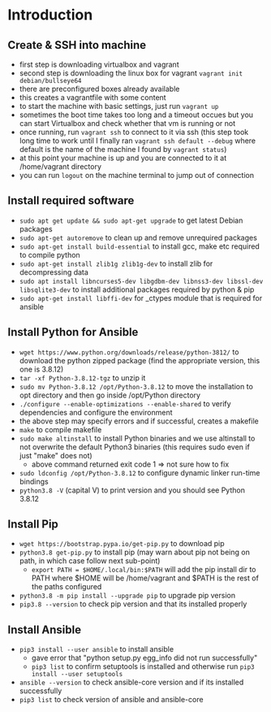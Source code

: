 # Introduction

## Create & SSH into machine

- first step is downloading virtualbox and vagrant
- second step is downloading the linux box for vagrant ``` vagrant init debian/bullseye64 ```
- there are preconfigured boxes already available
- this creates a vagrantfile with some content
- to start the machine with basic settings, just run ```vagrant up```
- sometimes the boot time takes too long and a timeout occues but you can start Virtualbox and check whether that vm is running or not
- once running, run ```vagrant ssh``` to connect to it via ssh (this step took long time to work until I finally ran ```vagrant ssh default --debug``` where default is the name of the machine I found by ```vagrant status```)
- at this point your machine is up and you are connected to it at /home/vagrant directory
- you can run ```logout``` on the machine terminal to jump out of connection

## Install required software

- ```sudo apt get update && sudo apt-get upgrade``` to get latest Debian packages
- ```sudo apt-get autoremove``` to clean up and remove unrequired packages
- ```sudo apt-get install build-essential``` to install gcc, make etc required to compile python
- ```sudo apt-get install zlib1g zlib1g-dev``` to install zlib for decompressing data
- ```sudo apt install libncurses5-dev libgdbm-dev libnss3-dev libssl-dev libsqlite3-dev``` to install additional packages required by python & pip
- ```sudo apt-get install libffi-dev``` for _ctypes module that is required for ansible

## Install Python for Ansible

- ```wget https://www.python.org/downloads/release/python-3812/``` to download the python zipped package (find the appropriate version, this one is 3.8.12)
- ```tar -xf Python-3.8.12-tgz``` to unzip it
- ```sudo mv Python-3.8.12 /opt/Python-3.8.12``` to move the installation to opt directory and then go inside /opt/Python directory
- ```./configure --enable-optimizations --enable-shared``` to verify dependencies and configure the environment
- the above step may specify errors and if successful, creates a makefile
- ```make``` to compile makefile
- ```sudo make altinstall``` to install Python binaries and we use altinstall to not overwrite the default Python3 binaries (this requires sudo even if just "make" does not)
  - above command returned exit code 1 => not sure how to fix
- ```sudo ldconfig /opt/Python-3.8.12``` to configure dynamic linker run-time bindings
- ```python3.8 -V``` (capital V) to print version and you should see Python 3.8.12

## Install Pip

- ```wget https://bootstrap.pypa.io/get-pip.py``` to download pip
- ```python3.8 get-pip.py``` to install pip (may warn about pip not being on path, in which case follow next sub-point)
  - ```export PATH = $HOME/.local/bin:$PATH``` will add the pip install dir to PATH where $HOME will be /home/vagrant and $PATH is the rest of the paths configured
- ```python3.8 -m pip install --upgrade pip``` to upgrade pip version
- ```pip3.8 --version``` to check pip version and that its installed properly

## Install Ansible

- ```pip3 install --user ansible``` to install ansible
  - gave error that "python setup.py egg_info did not run successfully"
  - ```pip3 list``` to confirm setuptools is installed and otherwise run ```pip3 install --user setuptools```
- ```ansible --version``` to check ansible-core version and if its installed successfully
- ```pip3 list``` to check version of ansible and ansible-core

